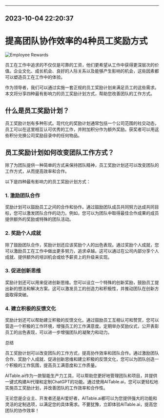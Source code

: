 

---------------------------------------------
2023-10-04 22:20:37
---------------------------------------------

# 提高团队协作效率的4种员工奖励方式

![Employee Rewards](https://images.unsplash.com/photo-1555597599-338b294a672d)

员工在工作中追求的不仅仅是可靠的工资，他们更希望从工作中获得更深层次的价值。企业文化、成长机会、良好的人际关系以及能够产生影响的机会，这些因素都可以塑造员工在工作中的体验。

作为领导者，我们可以通过实施一套正规的员工奖励计划来满足员工的这些需求。本文将分享四种最有影响力的员工奖励计划方式，帮助您改善团队的工作方式。

## 什么是员工奖励计划？

员工奖励计划有多种形式。现代化的奖励计划通常包括一个公司范围的社交动态，员工可以在这里相互认可优秀的工作，并附加积分作为额外奖励。获奖者可以用这些积分兑换公司奖励目录中的任何物品。

## 员工奖励计划如何改变团队工作方式？

除了为团队提供一种简单的方式来保持团队精神，员工奖励计划还可以改变团队的工作方式，从而提高效率和合作。

以下是四种最有影响力的员工奖励计划方式：

### 1. 激励团队合作

奖励计划可以鼓励员工之间的合作和协作。通过鼓励团队成员共同努力达成共同目标，您可以激发团队合作的动力。例如，您可以为团队中取得最佳合作成果的成员提供额外的奖励或特殊的团队活动。

### 2. 奖励个人成就

除了鼓励团队合作，奖励计划还应该奖励个人的出色表现。通过奖励个人成就，您可以激励员工在工作中做出更多努力，追求卓越。这可以通过在公司内部分享个人成就、提供额外的培训机会或给予薪资上的升级来实现。

### 3. 促进创新思维

奖励计划还可以用来促进创新思维。您可以设立一个特殊的创新奖励，鼓励员工提出新的想法和解决方案。这可以激发员工的创造力和积极性，并推动团队在创新方面取得突破。

### 4. 建立积极的反馈文化

奖励计划还可以帮助建立积极的反馈文化。通过鼓励员工互相认可和赞赏，您可以营造一个积极的工作环境，增强员工的工作满意度。定期举办奖励仪式，公开表彰员工的出色表现，可以进一步增强团队的凝聚力和动力。

总结

员工奖励计划可以改变团队的工作方式，提高协作效率和团队合作。通过激励团队合作、奖励个人成就、促进创新思维和建立积极的反馈文化，您可以为团队创造一个积极的工作氛围，提高员工满意度和工作质量。

AITable.ai作为一款智能生产力工具，可以帮助您更好地管理团队和项目，并提供一键式构建AI代理和定制ChatGPT的功能。通过使用AITable.ai，您可以更轻松地实施员工奖励计划，并改善团队的工作效率和合作性。

无论您是企业主、开发者还是AI爱好者，AITable.ai都可以为您提供强大的功能和灵活的定制选项，以满足您的具体需求。不要犹豫，立即体验AITable.ai，提高您团队的协作效率！